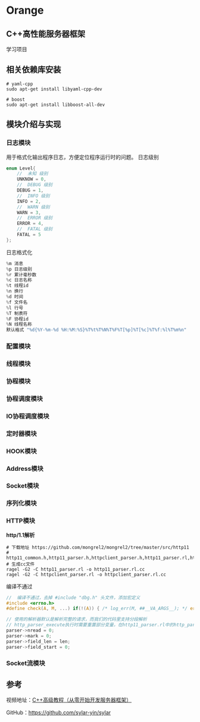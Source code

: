 # Orange
## C++高性能服务器框架

学习项目

## 相关依赖库安装
```shell
# yaml-cpp
sudo apt-get install libyaml-cpp-dev

# boost
sudo apt-get install libboost-all-dev

```
## 模块介绍与实现
### 日志模块
用于格式化输出程序日志，方便定位程序运行时的问题。
日志级别
```C++
enum Level{
    //  未知 级别
    UNKNOW = 0,
    //  DEBUG 级别
    DEBUG = 1,
    //  INFO 级别
    INFO = 2,
    //  WARN 级别
    WARN = 3,
    //  ERROR 级别
    ERROR = 4,
    //  FATAL 级别
    FATAL = 5
};
```
日志格式化
```c++
%m 消息
%p 日志级别
%r 累计毫秒数
%c 日志名称
%t 线程id
%n 换行
%d 时间
%f 文件名
%l 行号
%T 制表符
%F 协程id
%N 线程名称
默认格式 "%d{%Y-%m-%d %H:%M:%S}%T%t%T%N%T%F%T[%p]%T[%c]%T%f:%l%T%m%n"

```
### 配置模块

### 线程模块

### 协程模块

### 协程调度模块

### IO协程调度模块

### 定时器模块

### HOOK模块

### Address模块

### Socket模块

### 序列化模块

### HTTP模块
**http/1.1解析**
```shell
# 下载地址 https://github.com/mongrel2/mongrel2/tree/master/src/http11
# http11_common.h,http11_parser.h,httpclient_parser.h,http11_parser.rl,httpclient_parser.rl
# 生成cc文件
ragel -G2 -C http11_parser.rl -o http11_parser.rl.cc
ragel -G2 -C httpclient_parser.rl -o httpclient_parser.rl.cc

```

编译不通过
```C
//  编译不通过，去掉 #include "dbg.h" 头文件，添加宏定义
#include <errno.h>
#define check(A, M, ...) if(!(A)) { /* log_err(M, ##__VA_ARGS__); */ errno=0; goto error; }

// 使用的解析器默认是解析完整的请求，而我们的代码里支持分段解析
// http_parser_execute执行时需要重置部分变量，在http11_parser.rl中的http_parser_execute函数添加
parser->nread = 0;
parser->mark = 0;
parser->field_len = len;
parser->field_start = 0;

```

### Socket流模块


## 参考
视频地址：[C++高级教程（从零开始开发服务器框架）](https://www.bilibili.com/video/av53602631/?from=www.sylar.top&vd_source=675503aef6b8806b189e38ef9f181737)

GitHub：https://github.com/sylar-yin/sylar

